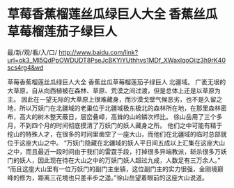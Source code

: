 # 草莓香蕉榴莲丝瓜绿巨人大全 香蕉丝瓜草莓榴莲茄子绿巨人

最/新/观/看/入/口/ http://www.baidu.com/link?url=ok3_Ml5QdPpOWDUDT8PseJcBKYiYUthhvs1MDf_XWaxIqoOiiz3h9rK40scs4rg4&wd

草莓香蕉榴莲丝瓜绿巨人大全 香蕉丝瓜草莓榴莲茄子绿巨人
 北疆域。
    广袤无垠的大草原，自从向西植被在森林、草原、荒漠之间过渡，但是总体上还是以草原为主。
    因此在一望无际的大草原上很难藏身，而沙漠戈壁气候恶劣，也不是久留之地，所以万妖门在北疆域的老巢位于北疆域极东极北的森林所在地，在那里森林密布，高大的树木整天蔽日，层峦叠嶂，高耸的山岭鳞次栉比。
    徐山岳用了三个多月，不到四个月的时间彻底摸清了万妖门的妖人藏身之所。
    他们之中可能有精于挖山的特殊人才，在很多的时间里凿空了一座大山，而他们在北疆域的临时总部就位于这座大山之中。
    “万妖门隐藏在北疆域的妖人平日间五成以上汇集在这座大山之中，而且最近一段时间由于我们的雷霆手段，打掉很多异端教派，斩杀很多万妖门的妖人，因此现在待在大山之中的万妖门妖人超过九成，人数足有三万余人。”
    “而且这座大山里有一位万妖门的副门主坐镇，这位副门主的实力很强，金刚境巅峰的修为，距离三花境也只差半步之遥。”徐山岳望着眼前的这座大山说道。
